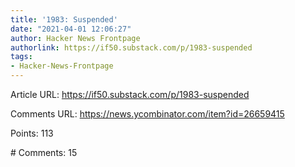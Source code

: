 ```yaml
---
title: '1983: Suspended'
date: "2021-04-01 12:06:27"
author: Hacker News Frontpage
authorlink: https://if50.substack.com/p/1983-suspended
tags:
- Hacker-News-Frontpage
---
```


<p>Article URL: <a href="https://if50.substack.com/p/1983-suspended">https://if50.substack.com/p/1983-suspended</a></p>
<p>Comments URL: <a href="https://news.ycombinator.com/item?id=26659415">https://news.ycombinator.com/item?id=26659415</a></p>
<p>Points: 113</p>
<p># Comments: 15</p>
